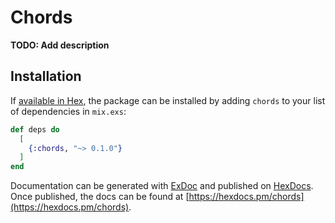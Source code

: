 # Chords

**TODO: Add description**

## Installation

If [available in Hex](https://hex.pm/docs/publish), the package can be installed
by adding `chords` to your list of dependencies in `mix.exs`:

```elixir
def deps do
  [
    {:chords, "~> 0.1.0"}
  ]
end
```

Documentation can be generated with [ExDoc](https://github.com/elixir-lang/ex_doc)
and published on [HexDocs](https://hexdocs.pm). Once published, the docs can
be found at [https://hexdocs.pm/chords](https://hexdocs.pm/chords).

